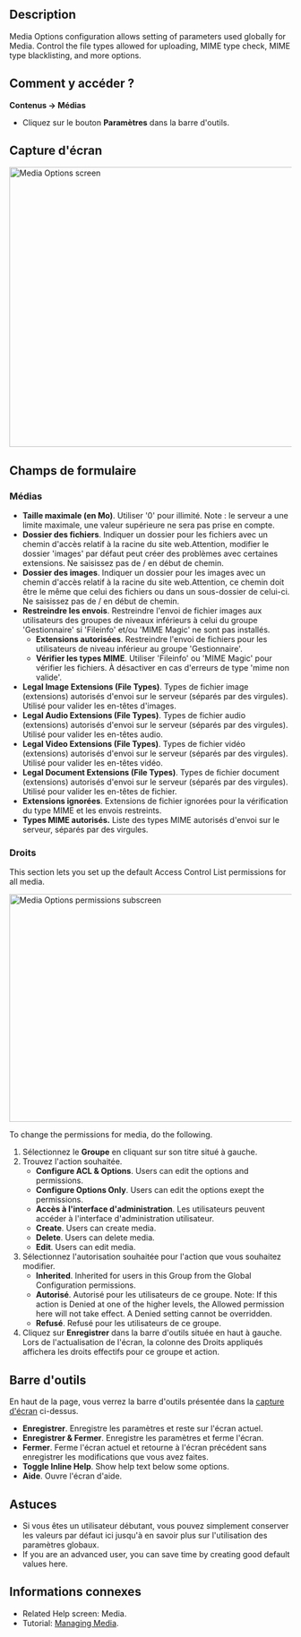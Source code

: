 <!-- Filename: Help4.x:Media:_Options / Display title: Médias : Paramètres -->

## Description

Media Options configuration allows setting of parameters used globally
for Media. Control the file types allowed for uploading, MIME type
check, MIME type blacklisting, and more options.

## Comment y accéder ?

**Contenus → Médias**

- Cliquez sur le bouton **Paramètres** dans la barre d'outils.

## Capture d'écran

<img
src="https://docs.joomla.org/images/thumb/b/b2/Help-4x-Media-Options-screen-fr.png/800px-Help-4x-Media-Options-screen-fr.png"
decoding="async"
srcset="https://docs.joomla.org/images/thumb/b/b2/Help-4x-Media-Options-screen-fr.png/1200px-Help-4x-Media-Options-screen-fr.png 1.5x, https://docs.joomla.org/images/thumb/b/b2/Help-4x-Media-Options-screen-fr.png/1600px-Help-4x-Media-Options-screen-fr.png 2x"
data-file-width="2720" data-file-height="1700" width="800" height="500"
alt="Media Options screen" />

## Champs de formulaire

### Médias

- **Taille maximale (en Mo)**. Utiliser '0' pour illimité. Note : le
  serveur a une limite maximale, une valeur supérieure ne sera pas prise
  en compte.
- **Dossier des fichiers**. Indiquer un dossier pour les fichiers avec
  un chemin d'accès relatif à la racine du site web.Attention, modifier
  le dossier 'images' par défaut peut créer des problèmes avec certaines
  extensions. Ne saisissez pas de / en début de chemin.
- **Dossier des images**. Indiquer un dossier pour les images avec un
  chemin d'accès relatif à la racine du site web.Attention, ce chemin
  doit être le même que celui des fichiers ou dans un sous-dossier de
  celui-ci. Ne saisissez pas de / en début de chemin.
- **Restreindre les envois**. Restreindre l'envoi de fichier images aux
  utilisateurs des groupes de niveaux inférieurs à celui du groupe
  'Gestionnaire' si 'Fileinfo' et/ou 'MIME Magic' ne sont pas installés.
  - **Extensions autorisées**. Restreindre l'envoi de fichiers pour les
    utilisateurs de niveau inférieur au groupe 'Gestionnaire'.
  - **Vérifier les types MIME**. Utiliser 'Fileinfo' ou 'MIME Magic'
    pour vérifier les fichiers. À désactiver en cas d'erreurs de type
    'mime non valide'.
- **Legal Image Extensions (File Types)**. Types de fichier image
  (extensions) autorisés d'envoi sur le serveur (séparés par des
  virgules). Utilisé pour valider les en-têtes d'images.
- **Legal Audio Extensions (File Types)**. Types de fichier audio
  (extensions) autorisés d'envoi sur le serveur (séparés par des
  virgules). Utilisé pour valider les en-têtes audio.
- **Legal Video Extensions (File Types)**. Types de fichier vidéo
  (extensions) autorisés d'envoi sur le serveur (séparés par des
  virgules). Utilisé pour valider les en-têtes vidéo.
- **Legal Document Extensions (File Types)**. Types de fichier document
  (extensions) autorisés d'envoi sur le serveur (séparés par des
  virgules). Utilisé pour valider les en-têtes de fichier.
- **Extensions ignorées**. Extensions de fichier ignorées pour la
  vérification du type MIME et les envois restreints.
- **Types MIME autorisés.** Liste des types MIME autorisés d'envoi sur
  le serveur, séparés par des virgules.

### Droits

This section lets you set up the default Access Control List
permissions for all media.

<img
src="https://docs.joomla.org/images/thumb/1/1e/Help-4x-Media-Options-permissions-subscreen-fr.png/600px-Help-4x-Media-Options-permissions-subscreen-fr.png"
decoding="async"
srcset="https://docs.joomla.org/images/thumb/1/1e/Help-4x-Media-Options-permissions-subscreen-fr.png/900px-Help-4x-Media-Options-permissions-subscreen-fr.png 1.5x, https://docs.joomla.org/images/thumb/1/1e/Help-4x-Media-Options-permissions-subscreen-fr.png/1200px-Help-4x-Media-Options-permissions-subscreen-fr.png 2x"
data-file-width="2002" data-file-height="1359" width="600" height="407"
alt="Media Options permissions subscreen" />

To change the permissions for media, do the following.

1.  Sélectionnez le **Groupe** en cliquant sur son titre situé à gauche.
2.  Trouvez l'action souhaitée.
    - **Configure ACL & Options**. Users can edit the options and
      permissions.
    - **Configure Options Only**. Users can edit the options exept the
      permissions.
    - **Accès à l'interface d'administration**. Les utilisateurs peuvent
      accéder à l'interface d'administration utilisateur.
    - **Create**. Users can create media.
    - **Delete**. Users can delete media.
    - **Edit**. Users can edit media.
3.  Sélectionnez l'autorisation souhaitée pour l'action que vous
    souhaitez modifier.
    - **Inherited**. Inherited for users in this Group from the Global Configuration
      permissions.
    - **Autorisé**. Autorisé pour les utilisateurs de ce groupe. Note:
      If this action is Denied at one of the higher levels, the Allowed
      permission here will not take effect. A Denied setting cannot be
      overridden.
    - **Refusé**. Refusé pour les utilisateurs de ce groupe.
4.  Cliquez sur **Enregistrer** dans la barre d'outils située en haut à
    gauche. Lors de l'actualisation de l'écran, la colonne des Droits
    appliqués affichera les droits effectifs pour ce groupe et action.

## Barre d'outils

En haut de la page, vous verrez la barre d'outils présentée dans la
[capture d'écran](#screenshot) ci-dessus.

- **Enregistrer**. Enregistre les paramètres et reste sur l'écran
  actuel.
- **Enregistrer & Fermer**. Enregistre les paramètres et ferme l'écran.
- **Fermer**. Ferme l'écran actuel et retourne à l'écran précédent sans
  enregistrer les modifications que vous avez faites.
- **Toggle Inline Help**. Show help text below some options.
- **Aide**. Ouvre l'écran d'aide.

## Astuces

- Si vous êtes un utilisateur débutant, vous pouvez simplement conserver
  les valeurs par défaut ici jusqu'à en savoir plus sur l'utilisation
  des paramètres globaux.
- If you are an advanced user, you can save time by creating good
  default values here.

## Informations connexes

- Related Help screen:
  Media.
- Tutorial: [Managing
  Media](https://docs.joomla.org/J4.x:Managing_Media/en "J4.x:Managing Media/en").
